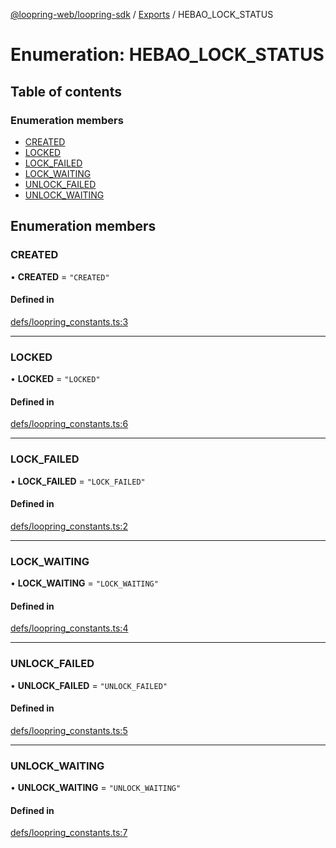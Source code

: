 [@loopring-web/loopring-sdk](../README.md) / [Exports](../modules.md) / HEBAO\_LOCK\_STATUS

# Enumeration: HEBAO\_LOCK\_STATUS

## Table of contents

### Enumeration members

- [CREATED](HEBAO_LOCK_STATUS.md#created)
- [LOCKED](HEBAO_LOCK_STATUS.md#locked)
- [LOCK\_FAILED](HEBAO_LOCK_STATUS.md#lock_failed)
- [LOCK\_WAITING](HEBAO_LOCK_STATUS.md#lock_waiting)
- [UNLOCK\_FAILED](HEBAO_LOCK_STATUS.md#unlock_failed)
- [UNLOCK\_WAITING](HEBAO_LOCK_STATUS.md#unlock_waiting)

## Enumeration members

### CREATED

• **CREATED** = `"CREATED"`

#### Defined in

[defs/loopring_constants.ts:3](https://github.com/Loopring/loopring_sdk/blob/6d0be7c/src/defs/loopring_constants.ts#L3)

___

### LOCKED

• **LOCKED** = `"LOCKED"`

#### Defined in

[defs/loopring_constants.ts:6](https://github.com/Loopring/loopring_sdk/blob/6d0be7c/src/defs/loopring_constants.ts#L6)

___

### LOCK\_FAILED

• **LOCK\_FAILED** = `"LOCK_FAILED"`

#### Defined in

[defs/loopring_constants.ts:2](https://github.com/Loopring/loopring_sdk/blob/6d0be7c/src/defs/loopring_constants.ts#L2)

___

### LOCK\_WAITING

• **LOCK\_WAITING** = `"LOCK_WAITING"`

#### Defined in

[defs/loopring_constants.ts:4](https://github.com/Loopring/loopring_sdk/blob/6d0be7c/src/defs/loopring_constants.ts#L4)

___

### UNLOCK\_FAILED

• **UNLOCK\_FAILED** = `"UNLOCK_FAILED"`

#### Defined in

[defs/loopring_constants.ts:5](https://github.com/Loopring/loopring_sdk/blob/6d0be7c/src/defs/loopring_constants.ts#L5)

___

### UNLOCK\_WAITING

• **UNLOCK\_WAITING** = `"UNLOCK_WAITING"`

#### Defined in

[defs/loopring_constants.ts:7](https://github.com/Loopring/loopring_sdk/blob/6d0be7c/src/defs/loopring_constants.ts#L7)
